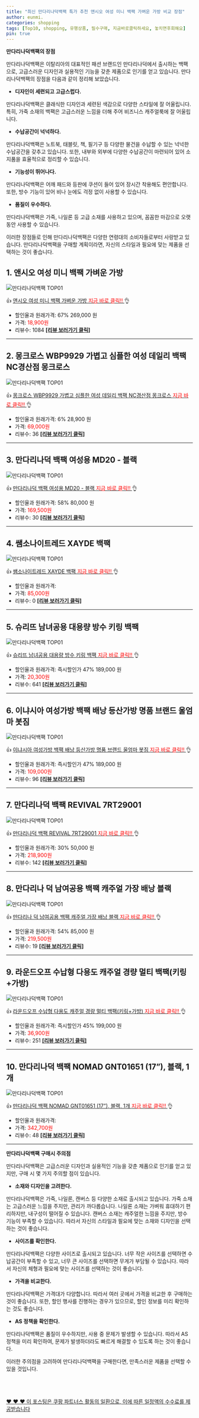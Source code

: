 ```yaml
---
title: "최신 만다리나덕백팩 특가 추천 앤시오 여성 미니 백팩 가벼운 가방 비교 장점"
author: eunmi.
categories: shopping
tags: [Top10, shopping, 유행상품, 필수구매, 지금바로클릭하세요, 놓치면후회해요]
pin: true
---
```

**만다리나덕백팩의 장점**

만다리나덕백팩은 이탈리아의 대표적인 패션 브랜드인 만다리나덕에서 출시하는 백팩으로, 고급스러운 디자인과 실용적인 기능을 갖춘 제품으로 인기를 얻고 있습니다. 만다리나덕백팩의 장점을 다음과 같이 정리해 보았습니다.

* **디자인이 세련되고 고급스럽다.**

만다리나덕백팩은 클래식한 디자인과 세련된 색감으로 다양한 스타일에 잘 어울립니다. 특히, 가죽 소재의 백팩은 고급스러운 느낌을 더해 주어 비즈니스 캐주얼룩에 잘 어울립니다.

* **수납공간이 넉넉하다.**

만다리나덕백팩은 노트북, 태블릿, 책, 필기구 등 다양한 물건을 수납할 수 있는 넉넉한 수납공간을 갖추고 있습니다. 또한, 내부와 외부에 다양한 수납공간이 마련되어 있어 소지품을 효율적으로 정리할 수 있습니다.

* **기능성이 뛰어나다.**

만다리나덕백팩은 어깨 패드와 등판에 쿠션이 들어 있어 장시간 착용해도 편안합니다. 또한, 방수 기능이 있어 비나 눈에도 걱정 없이 사용할 수 있습니다.

* **품질이 우수하다.**

만다리나덕백팩은 가죽, 나일론 등 고급 소재를 사용하고 있으며, 꼼꼼한 마감으로 오랫동안 사용할 수 있습니다.

이러한 장점들로 인해 만다리나덕백팩은 다양한 연령대의 소비자들로부터 사랑받고 있습니다. 만다리나덕백팩을 구매할 계획이라면, 자신의 스타일과 필요에 맞는 제품을 선택하는 것이 좋습니다.

   

## 1. 앤시오 여성 미니 백팩 가벼운 가방

![만다리나덕백팩 TOP01](https://thumbnail7.coupangcdn.com/thumbnails/remote/230x230ex/image/vendor_inventory/0292/a8ca3135515afaf7cf28125a556437d75df21434a9b28239ee3f4aff7c5a.jpg)


👍 [앤시오 여성 미니 백팩 가벼운 가방 <font color=red> 지금 바로 클릭!! </font> ](https://link.coupang.com/re/AFFSDP?lptag=AF3617701&subid=GithubCoopas&pageKey=7273571244&traceid=V0-153&itemId=18555867255&vendorItemId=85706445482) 👌 


- 할인율과 원래가격: 67%  269,000   원
- 가격: <span style='color:red'>18,900원</span>
- 리뷰수: 1084  [**[리뷰 보러가기 클릭]**](https://link.coupang.com/re/AFFSDP?lptag=AF3617701&subid=GithubCoopas&pageKey=7273571244&traceid=V0-153&itemId=18555867255&vendorItemId=85706445482)

---


   

## 2. 몽크로스 WBP9929 가볍고 심플한 여성 데일리 백팩 NC경산점 몽크로스

![만다리나덕백팩 TOP01](https://thumbnail9.coupangcdn.com/thumbnails/remote/230x230ex/image/vendor_inventory/71d7/5a43b5ada0e2a06922f025342e33ecd42c0dd52efa59515beba8a1e4999d.jpg)


👍 [몽크로스 WBP9929 가볍고 심플한 여성 데일리 백팩 NC경산점 몽크로스 <font color=red> 지금 바로 클릭!! </font> ](https://link.coupang.com/re/AFFSDP?lptag=AF3617701&subid=GithubCoopas&pageKey=6316719924&traceid=V0-153&itemId=13141431226&vendorItemId=80400225351) 👌 


- 할인율과 원래가격: 6%  28,900   원
- 가격: <span style='color:red'>69,000원</span>
- 리뷰수: 36  [**[리뷰 보러가기 클릭]**](https://link.coupang.com/re/AFFSDP?lptag=AF3617701&subid=GithubCoopas&pageKey=6316719924&traceid=V0-153&itemId=13141431226&vendorItemId=80400225351)

---


   

## 3. 만다리나덕 백팩 여성용 MD20 - 블랙

![만다리나덕백팩 TOP01](https://thumbnail6.coupangcdn.com/thumbnails/remote/230x230ex/image/vendor_inventory/d562/5afe51128b1d8906b5c3fd34cef315993aa3330ba8c3fb9341841a46c9bb.jpg)


👍 [만다리나덕 백팩 여성용 MD20 - 블랙 <font color=red> 지금 바로 클릭!! </font> ](https://link.coupang.com/re/AFFSDP?lptag=AF3617701&subid=GithubCoopas&pageKey=6677956770&traceid=V0-153&itemId=15387883112&vendorItemId=84613572005) 👌 


- 할인율과 원래가격: 58%  80,000   원
- 가격: <span style='color:red'>169,500원</span>
- 리뷰수: 30  [**[리뷰 보러가기 클릭]**](https://link.coupang.com/re/AFFSDP?lptag=AF3617701&subid=GithubCoopas&pageKey=6677956770&traceid=V0-153&itemId=15387883112&vendorItemId=84613572005)

---


   

## 4. 쌤소나이트레드 XAYDE 백팩

![만다리나덕백팩 TOP01](https://thumbnail9.coupangcdn.com/thumbnails/remote/230x230ex/image/vendor_inventory/3f5f/0f72692ebfcae9837758117fc4c8c3e36b2cbf98c4418f226c0f868137ff.jpg)


👍 [쌤소나이트레드 XAYDE 백팩 <font color=red> 지금 바로 클릭!! </font> ](https://link.coupang.com/re/AFFSDP?lptag=AF3617701&subid=GithubCoopas&pageKey=7625382770&traceid=V0-153&itemId=20225512119&vendorItemId=87464357064) 👌 


- 할인율과 원래가격: 
- 가격: <span style='color:red'>85,000원</span>
- 리뷰수: 0  [**[리뷰 보러가기 클릭]**](https://link.coupang.com/re/AFFSDP?lptag=AF3617701&subid=GithubCoopas&pageKey=7625382770&traceid=V0-153&itemId=20225512119&vendorItemId=87464357064)

---


   

## 5. 슈리뜨 남녀공용 대용량 방수 키링 백팩

![만다리나덕백팩 TOP01](https://thumbnail10.coupangcdn.com/thumbnails/remote/230x230ex/image/vendor_inventory/f375/8429104371cc84040d4d84b302f79c9ef26fdbf56c7944fe4165ea6fade3.png)


👍 [슈리뜨 남녀공용 대용량 방수 키링 백팩 <font color=red> 지금 바로 클릭!! </font> ](https://link.coupang.com/re/AFFSDP?lptag=AF3617701&subid=GithubCoopas&pageKey=6481843215&traceid=V0-153&itemId=14192825957&vendorItemId=81438491695) 👌 


- 할인율과 원래가격: 즉시할인가 47%  189,000   원
- 가격: <span style='color:red'>20,300원</span>
- 리뷰수: 641  [**[리뷰 보러가기 클릭]**](https://link.coupang.com/re/AFFSDP?lptag=AF3617701&subid=GithubCoopas&pageKey=6481843215&traceid=V0-153&itemId=14192825957&vendorItemId=81438491695)

---


   

## 6. 이냐시아 여성가방 백팩 배낭 등산가방 명품 브랜드 울엄마 봇짐

![만다리나덕백팩 TOP01](https://thumbnail7.coupangcdn.com/thumbnails/remote/230x230ex/image/vendor_inventory/02b4/c982ad6f358d636b7f2fc7b61e1d9bf39ad6daeb77f70db7afcf85989381.png)


👍 [이냐시아 여성가방 백팩 배낭 등산가방 명품 브랜드 울엄마 봇짐 <font color=red> 지금 바로 클릭!! </font> ](https://link.coupang.com/re/AFFSDP?lptag=AF3617701&subid=GithubCoopas&pageKey=7245766078&traceid=V0-153&itemId=18420379700&vendorItemId=84884644447) 👌 


- 할인율과 원래가격: 즉시할인가 47%  189,000   원
- 가격: <span style='color:red'>109,000원</span>
- 리뷰수: 96  [**[리뷰 보러가기 클릭]**](https://link.coupang.com/re/AFFSDP?lptag=AF3617701&subid=GithubCoopas&pageKey=7245766078&traceid=V0-153&itemId=18420379700&vendorItemId=84884644447)

---


   

## 7. 만다리나덕 백팩 REVIVAL 7RT29001

![만다리나덕백팩 TOP01](https://thumbnail7.coupangcdn.com/thumbnails/remote/230x230ex/image/vendor_inventory/1186/40f2753560b542001e5d0edbc1eda2549d085cce1ac6f33e9af812efaf81.jpg)


👍 [만다리나덕 백팩 REVIVAL 7RT29001 <font color=red> 지금 바로 클릭!! </font> ](https://link.coupang.com/re/AFFSDP?lptag=AF3617701&subid=GithubCoopas&pageKey=7585155193&traceid=V0-153&itemId=20031355126&vendorItemId=87127887113) 👌 


- 할인율과 원래가격: 30%  50,000   원
- 가격: <span style='color:red'>218,900원</span>
- 리뷰수: 142  [**[리뷰 보러가기 클릭]**](https://link.coupang.com/re/AFFSDP?lptag=AF3617701&subid=GithubCoopas&pageKey=7585155193&traceid=V0-153&itemId=20031355126&vendorItemId=87127887113)

---


   

## 8. 만다리나 덕 남여공용 백팩 캐주얼 가장 배낭 블랙

![만다리나덕백팩 TOP01](https://thumbnail10.coupangcdn.com/thumbnails/remote/230x230ex/image/vendor_inventory/6133/8022018939636cb4465e19c8fb8fccc2c5a34c9a58526036aff1f572bfb3.jpg)


👍 [만다리나 덕 남여공용 백팩 캐주얼 가장 배낭 블랙 <font color=red> 지금 바로 클릭!! </font> ](https://link.coupang.com/re/AFFSDP?lptag=AF3617701&subid=GithubCoopas&pageKey=7073631234&traceid=V0-153&itemId=17573717824&vendorItemId=84740415546) 👌 


- 할인율과 원래가격: 54%  85,000   원
- 가격: <span style='color:red'>219,500원</span>
- 리뷰수: 19  [**[리뷰 보러가기 클릭]**](https://link.coupang.com/re/AFFSDP?lptag=AF3617701&subid=GithubCoopas&pageKey=7073631234&traceid=V0-153&itemId=17573717824&vendorItemId=84740415546)

---


   

## 9. 라운드오프 수납형 다용도 캐주얼 경량 멀티 백팩(키링+가방)

![만다리나덕백팩 TOP01](https://thumbnail7.coupangcdn.com/thumbnails/remote/230x230ex/image/vendor_inventory/7f6f/7b059672d91cb8cb06ecc370fa6eedfc6e1c802fa736bd825650674c6daa.png)


👍 [라운드오프 수납형 다용도 캐주얼 경량 멀티 백팩(키링+가방) <font color=red> 지금 바로 클릭!! </font> ](https://link.coupang.com/re/AFFSDP?lptag=AF3617701&subid=GithubCoopas&pageKey=7407504220&traceid=V0-153&itemId=19185615196&vendorItemId=86076519705) 👌 


- 할인율과 원래가격: 즉시할인가 45%  199,000   원
- 가격: <span style='color:red'>36,900원</span>
- 리뷰수: 251  [**[리뷰 보러가기 클릭]**](https://link.coupang.com/re/AFFSDP?lptag=AF3617701&subid=GithubCoopas&pageKey=7407504220&traceid=V0-153&itemId=19185615196&vendorItemId=86076519705)

---


   

## 10. 만다리나덕 백팩 NOMAD GNT01651 (17”), 블랙, 1개

![만다리나덕백팩 TOP01](https://thumbnail9.coupangcdn.com/thumbnails/remote/230x230ex/image/vendor_inventory/f16e/dd4d933bffaa8a13c0e8173a380ed2b455f66e9b12d3706ccccaa29fed79.png)


👍 [만다리나덕 백팩 NOMAD GNT01651 (17”), 블랙, 1개 <font color=red> 지금 바로 클릭!! </font> ](https://link.coupang.com/re/AFFSDP?lptag=AF3617701&subid=GithubCoopas&pageKey=7571279897&traceid=V0-153&itemId=19967937554&vendorItemId=87546855252) 👌 


- 할인율과 원래가격: 
- 가격: <span style='color:red'>342,700원</span>
- 리뷰수: 48  [**[리뷰 보러가기 클릭]**](https://link.coupang.com/re/AFFSDP?lptag=AF3617701&subid=GithubCoopas&pageKey=7571279897&traceid=V0-153&itemId=19967937554&vendorItemId=87546855252)

---
**만다리나덕백팩 구매시 주의점**

만다리나덕백팩은 고급스러운 디자인과 실용적인 기능을 갖춘 제품으로 인기를 얻고 있지만, 구매 시 몇 가지 주의할 점이 있습니다.

* **소재와 디자인을 고려한다.**

만다리나덕백팩은 가죽, 나일론, 캔버스 등 다양한 소재로 출시되고 있습니다. 가죽 소재는 고급스러운 느낌을 주지만, 관리가 까다롭습니다. 나일론 소재는 가벼워 휴대하기 편리하지만, 내구성이 떨어질 수 있습니다. 캔버스 소재는 캐주얼한 느낌을 주지만, 방수 기능이 부족할 수 있습니다. 따라서 자신의 스타일과 필요에 맞는 소재와 디자인을 선택하는 것이 좋습니다.

* **사이즈를 확인한다.**

만다리나덕백팩은 다양한 사이즈로 출시되고 있습니다. 너무 작은 사이즈를 선택하면 수납공간이 부족할 수 있고, 너무 큰 사이즈를 선택하면 무게가 부담될 수 있습니다. 따라서 자신의 체형과 필요에 맞는 사이즈를 선택하는 것이 좋습니다.

* **가격을 비교한다.**

만다리나덕백팩은 가격대가 다양합니다. 따라서 여러 곳에서 가격을 비교한 후 구매하는 것이 좋습니다. 또한, 할인 행사를 진행하는 경우가 있으므로, 할인 정보를 미리 확인하는 것도 좋습니다.

* **AS 정책을 확인한다.**

만다리나덕백팩은 품질이 우수하지만, 사용 중 문제가 발생할 수 있습니다. 따라서 AS 정책을 미리 확인하여, 문제가 발생하더라도 빠르게 해결할 수 있도록 하는 것이 좋습니다.

이러한 주의점을 고려하여 만다리나덕백팩을 구매한다면, 만족스러운 제품을 선택할 수 있을 것입니다.<br><br><br><br><br> [ ❤ ❤ ❤ 이 포스팅은 쿠팡 파트너스 활동의 일환으로, 이에 따른 일정액의 수수료를 제공받습니다](https://link.coupang.com/a/bcEFyh)